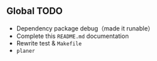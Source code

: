 ## Global TODO
- Dependency package debug（made it runable）
- Complete this ```README.md``` documentation
- Rewrite test & ```Makefile```
- ```planer```

